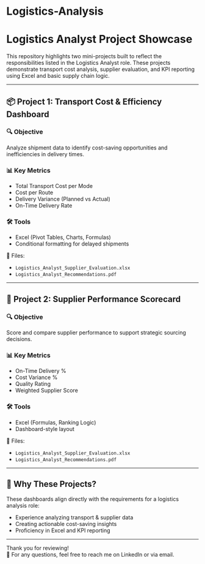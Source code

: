 # Logistics-Analysis
# Logistics Analyst Project Showcase

This repository highlights two mini-projects built to reflect the responsibilities listed in the Logistics Analyst role. These projects demonstrate transport cost analysis, supplier evaluation, and KPI reporting using Excel and basic supply chain logic.

---

## 📦 Project 1: Transport Cost & Efficiency Dashboard

### 🔍 Objective
Analyze shipment data to identify cost-saving opportunities and inefficiencies in delivery times.

### 📊 Key Metrics
- Total Transport Cost per Mode
- Cost per Route
- Delivery Variance (Planned vs Actual)
- On-Time Delivery Rate

### 🛠 Tools
- Excel (Pivot Tables, Charts, Formulas)
- Conditional formatting for delayed shipments

📎 Files:
- `Logistics_Analyst_Supplier_Evaluation.xlsx`
- `Logistics_Analyst_Recommendations.pdf`

---

## 🚚 Project 2: Supplier Performance Scorecard

### 🔍 Objective
Score and compare supplier performance to support strategic sourcing decisions.

### 📊 Key Metrics
- On-Time Delivery %
- Cost Variance %
- Quality Rating
- Weighted Supplier Score

### 🛠 Tools
- Excel (Formulas, Ranking Logic)
- Dashboard-style layout

📎 Files:
- `Logistics_Analyst_Supplier_Evaluation.xlsx`
- `Logistics_Analyst_Recommendations.pdf`

---

## 🎯 Why These Projects?
These dashboards align directly with the requirements for a logistics analysis role:
- Experience analyzing transport & supplier data
- Creating actionable cost-saving insights
- Proficiency in Excel and KPI reporting

---

Thank you for reviewing!  
📩 For any questions, feel free to reach me on LinkedIn or via email.
